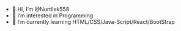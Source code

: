 - 👋 Hi, I’m @Nurtilek558
- 👀 I’m interested in Programming
- 🌱 I’m currently learning HTML/CSS/Java-Script/React/BootStrap
